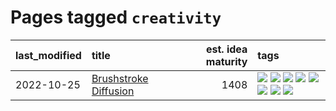 # Pages tagged `creativity`

|last_modified|title|est. idea maturity|tags
|:---|:---|---:|:---|
|2022-10-25|[Brushstroke Diffusion](../brushstroke-diffusion.md)|1408|[![](https://img.shields.io/badge/tag-artisticstyletransfer-3a9a4f)](../tags/artisticstyletransfer.md) [![](https://img.shields.io/badge/tag-creativity-d9f12f)](../tags/creativity.md) [![](https://img.shields.io/badge/tag-deepgenerativemodeling-fe76cf)](../tags/deepgenerativemodeling.md) [![](https://img.shields.io/badge/tag-experimental-3a20e)](../tags/experimental.md) [![](https://img.shields.io/badge/tag-imageprocessing-8fb3d)](../tags/imageprocessing.md) [![](https://img.shields.io/badge/tag-modeltraining-8a140)](../tags/modeltraining.md) [![](https://img.shields.io/badge/tag-painting-83cbca)](../tags/painting.md) [![](https://img.shields.io/badge/tag-wip-dc62b7)](../tags/wip.md)|